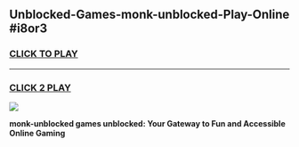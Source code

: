 
## Unblocked-Games-monk-unblocked-Play-Online #i8or3
<h3>
<a href="https://news.freeplayer.one?title=monk-unblocked&ref=3">CLICK TO PLAY</a></h3>
<hr>

<h3>
<a href="https://news.freeplayer.one?title=monk-unblocked&ref=3">CLICK 2 PLAY</a>
  
</h3>

<a href="https://news.freeplayer.one?title=monk-unblocked&ref=3"><img src="https://clearcache.store/games.png"></a>


**monk-unblocked games unblocked: Your Gateway to Fun and Accessible Online Gaming**
